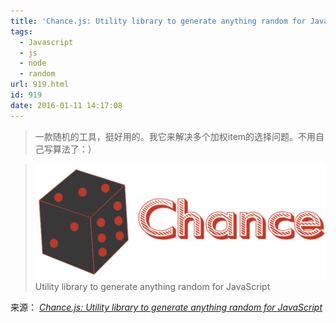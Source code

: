 ```yaml
---
title: 'Chance.js: Utility library to generate anything random for JavaScript'
tags:
  - Javascript
  - js
  - node
  - random
url: 919.html
id: 919
date: 2016-01-11 14:17:08
---
```


> 一款随机的工具，挺好用的。我它来解决多个加权item的选择问题。不用自己写算法了：）

> [![](/uploads/2016/01/logo.png)](http://chancejs.com/)Utility library to generate anything random for JavaScript

来源： _[Chance.js: Utility library to generate anything random for JavaScript](http://chancejs.com/)_